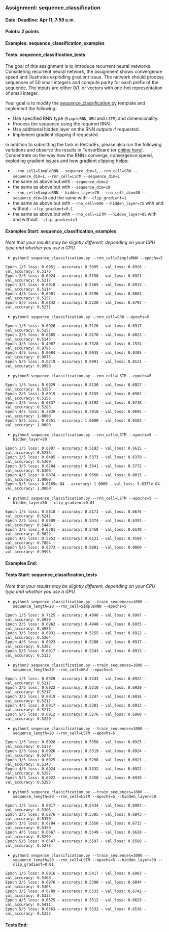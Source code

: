 ### Assignment: sequence_classification
#### Date: Deadline: Apr 11, 7:59 a.m.
#### Points: 2 points
#### Examples: sequence_classification_examples
#### Tests: sequence_classification_tests

The goal of this assignment is to introduce recurrent neural networks.
Considering recurrent neural network, the assignment shows convergence speed and
illustrates exploding gradient issue. The network should process sequences of 50
small integers and compute parity for each prefix of the sequence. The inputs
are either 0/1, or vectors with one-hot representation of small integer.

Your goal is to modify the
[sequence_classification.py](https://github.com/ufal/npfl114/tree/past-2122/labs/07/sequence_classification.py)
template and implement the following:
- Use specified RNN type (`SimpleRNN`, `GRU` and `LSTM`) and dimensionality.
- Process the sequence using the required RNN.
- Use additional hidden layer on the RNN outputs if requested.
- Implement gradient clipping if requested.

In addition to submitting the task in ReCodEx, please also run the following
variations and observe the results in TensorBoard
(or [online here](https://tensorboard.dev/experiment/srEoKzfJRBurBrSVNEnLRA/)).
Concentrate on the way how the RNNs converge, convergence speed, exploding
gradient issues and how gradient clipping helps:
- `--rnn_cell=SimpleRNN --sequence_dim=1`, `--rnn_cell=GRU --sequence_dim=1`, `--rnn_cell=LSTM --sequence_dim=1`
- the same as above but with `--sequence_dim=2`
- the same as above but with `--sequence_dim=10`
- `--rnn_cell=SimpleRNN --hidden_layer=70 --rnn_cell_dim=30 --sequence_dim=30` and the same with `--clip_gradient=1`
- the same as above but with `--rnn_cell=GRU --hidden_layer=75` with and without `--clip_gradient=0.1`
- the same as above but with `--rnn_cell=LSTM --hidden_layer=85` with and without `--clip_gradient=1`

#### Examples Start: sequence_classification_examples
_Note that your results may be slightly different, depending on your CPU type and whether you use a GPU._
- `python3 sequence_classification.py --rnn_cell=SimpleRNN --epochs=5`
```
Epoch 1/5 loss: 0.6951 - accuracy: 0.5095 - val_loss: 0.6926 - val_accuracy: 0.5176
Epoch 2/5 loss: 0.6924 - accuracy: 0.5158 - val_loss: 0.6921 - val_accuracy: 0.5217
Epoch 3/5 loss: 0.6918 - accuracy: 0.5165 - val_loss: 0.6913 - val_accuracy: 0.5114
Epoch 4/5 loss: 0.6901 - accuracy: 0.5196 - val_loss: 0.6881 - val_accuracy: 0.5157
Epoch 5/5 loss: 0.6842 - accuracy: 0.5220 - val_loss: 0.6793 - val_accuracy: 0.5231
```
- `python3 sequence_classification.py --rnn_cell=GRU --epochs=5`
```
Epoch 1/5 loss: 0.6926 - accuracy: 0.5126 - val_loss: 0.6917 - val_accuracy: 0.5157
Epoch 2/5 loss: 0.6885 - accuracy: 0.5170 - val_loss: 0.6823 - val_accuracy: 0.5143
Epoch 3/5 loss: 0.4987 - accuracy: 0.7328 - val_loss: 0.1574 - val_accuracy: 0.9795
Epoch 4/5 loss: 0.0684 - accuracy: 0.9935 - val_loss: 0.0305 - val_accuracy: 0.9975
Epoch 5/5 loss: 0.0219 - accuracy: 0.9991 - val_loss: 0.0121 - val_accuracy: 0.9998
```
- `python3 sequence_classification.py --rnn_cell=LSTM --epochs=5`
```
Epoch 1/5 loss: 0.6929 - accuracy: 0.5130 - val_loss: 0.6927 - val_accuracy: 0.5153
Epoch 2/5 loss: 0.6919 - accuracy: 0.5155 - val_loss: 0.6902 - val_accuracy: 0.5156
Epoch 3/5 loss: 0.6837 - accuracy: 0.5192 - val_loss: 0.6748 - val_accuracy: 0.5285
Epoch 4/5 loss: 0.3839 - accuracy: 0.7918 - val_loss: 0.0695 - val_accuracy: 1.0000
Epoch 5/5 loss: 0.0351 - accuracy: 1.0000 - val_loss: 0.0183 - val_accuracy: 1.0000
```
- `python3 sequence_classification.py --rnn_cell=LSTM --epochs=5 --hidden_layer=50`
```
Epoch 1/5 loss: 0.6807 - accuracy: 0.5193 - val_loss: 0.6615 - val_accuracy: 0.5233
Epoch 2/5 loss: 0.6485 - accuracy: 0.5373 - val_loss: 0.6378 - val_accuracy: 0.5309
Epoch 3/5 loss: 0.6204 - accuracy: 0.5641 - val_loss: 0.5772 - val_accuracy: 0.6306
Epoch 4/5 loss: 0.0874 - accuracy: 0.9566 - val_loss: 0.0015 - val_accuracy: 1.0000
Epoch 5/5 loss: 8.0165e-04 - accuracy: 1.0000 - val_loss: 3.8375e-04 - val_accuracy: 1.0000
```
- `python3 sequence_classification.py --rnn_cell=LSTM --epochs=5 --hidden_layer=50 --clip_gradient=0.01`
```
Epoch 1/5 loss: 0.6818 - accuracy: 0.5173 - val_loss: 0.6676 - val_accuracy: 0.5241
Epoch 2/5 loss: 0.6509 - accuracy: 0.5374 - val_loss: 0.6393 - val_accuracy: 0.5448
Epoch 3/5 loss: 0.6301 - accuracy: 0.5458 - val_loss: 0.6148 - val_accuracy: 0.5622
Epoch 4/5 loss: 0.5852 - accuracy: 0.6121 - val_loss: 0.4589 - val_accuracy: 0.7884
Epoch 5/5 loss: 0.0372 - accuracy: 0.9881 - val_loss: 0.0060 - val_accuracy: 0.9993
```
#### Examples End:
#### Tests Start: sequence_classification_tests
_Note that your results may be slightly different, depending on your CPU type and whether you use a GPU._
- `python3 sequence_classification.py --train_sequences=1000 --sequence_length=20 --rnn_cell=SimpleRNN --epochs=5`
```
Epoch 1/5 loss: 0.7125 - accuracy: 0.4996 - val_loss: 0.6997 - val_accuracy: 0.4929
Epoch 2/5 loss: 0.6962 - accuracy: 0.4948 - val_loss: 0.6935 - val_accuracy: 0.4985
Epoch 3/5 loss: 0.6931 - accuracy: 0.5155 - val_loss: 0.6922 - val_accuracy: 0.5264
Epoch 4/5 loss: 0.6923 - accuracy: 0.5286 - val_loss: 0.6917 - val_accuracy: 0.5362
Epoch 5/5 loss: 0.6917 - accuracy: 0.5343 - val_loss: 0.6913 - val_accuracy: 0.5323
```
- `python3 sequence_classification.py --train_sequences=1000 --sequence_length=20 --rnn_cell=GRU --epochs=5`
```
Epoch 1/5 loss: 0.6926 - accuracy: 0.5243 - val_loss: 0.6922 - val_accuracy: 0.5217
Epoch 2/5 loss: 0.6922 - accuracy: 0.5210 - val_loss: 0.6920 - val_accuracy: 0.5217
Epoch 3/5 loss: 0.6919 - accuracy: 0.5247 - val_loss: 0.6916 - val_accuracy: 0.5217
Epoch 4/5 loss: 0.6917 - accuracy: 0.5301 - val_loss: 0.6913 - val_accuracy: 0.5217
Epoch 5/5 loss: 0.6912 - accuracy: 0.5276 - val_loss: 0.6908 - val_accuracy: 0.5220
```
- `python3 sequence_classification.py --train_sequences=1000 --sequence_length=20 --rnn_cell=LSTM --epochs=5`
```
Epoch 1/5 loss: 0.6928 - accuracy: 0.5358 - val_loss: 0.6925 - val_accuracy: 0.5339
Epoch 2/5 loss: 0.6926 - accuracy: 0.5319 - val_loss: 0.6924 - val_accuracy: 0.5279
Epoch 3/5 loss: 0.6925 - accuracy: 0.5298 - val_loss: 0.6923 - val_accuracy: 0.5343
Epoch 4/5 loss: 0.6924 - accuracy: 0.5332 - val_loss: 0.6922 - val_accuracy: 0.5297
Epoch 5/5 loss: 0.6922 - accuracy: 0.5358 - val_loss: 0.6920 - val_accuracy: 0.5293
```
- `python3 sequence_classification.py --train_sequences=1000 --sequence_length=20 --rnn_cell=LSTM --epochs=5 --hidden_layer=50`
```
Epoch 1/5 loss: 0.6917 - accuracy: 0.5434 - val_loss: 0.6903 - val_accuracy: 0.5306
Epoch 2/5 loss: 0.6876 - accuracy: 0.5395 - val_loss: 0.6843 - val_accuracy: 0.5350
Epoch 3/5 loss: 0.6784 - accuracy: 0.5550 - val_loss: 0.6732 - val_accuracy: 0.5350
Epoch 4/5 loss: 0.6667 - accuracy: 0.5549 - val_loss: 0.6620 - val_accuracy: 0.5299
Epoch 5/5 loss: 0.6547 - accuracy: 0.5597 - val_loss: 0.6508 - val_accuracy: 0.5278
```
- `python3 sequence_classification.py --train_sequences=1000 --sequence_length=20 --rnn_cell=LSTM --epochs=5 --hidden_layer=50 --clip_gradient=0.01`
```
Epoch 1/5 loss: 0.6916 - accuracy: 0.5417 - val_loss: 0.6903 - val_accuracy: 0.5308
Epoch 2/5 loss: 0.6876 - accuracy: 0.5390 - val_loss: 0.6844 - val_accuracy: 0.5305
Epoch 3/5 loss: 0.6789 - accuracy: 0.5533 - val_loss: 0.6742 - val_accuracy: 0.5333
Epoch 4/5 loss: 0.6675 - accuracy: 0.5512 - val_loss: 0.6629 - val_accuracy: 0.5411
Epoch 5/5 loss: 0.6563 - accuracy: 0.5532 - val_loss: 0.6536 - val_accuracy: 0.5332
```
#### Tests End:
